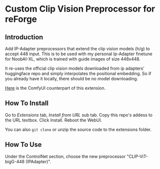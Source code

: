 # Custom Clip Vision Preprocessor for reForge

## Introduction

Add IP-Adapter preprocessors that extend the clip vision models (h/g) to accept 448 input. This is to be used with my 
personal Ip-Adapter finetune for NoobAI-XL, which is trained with guide images of size 448x448.

It re-uses the official clip vision models downloaded from ip adapters' huggingface repo and simply interpolates the positional embedding. So if you already have it locally, there should be no model downloading.

[Here]() is the ComfyUI counterpart of this extension.

## How To Install

Go to *Extensions* tab, *Install from URL* sub tab. Copy this repo's addess to the URL textbox. Click Install. Reboot the WebUI.

You can also `git clone` or unzip the source code to the extensions folder.

## How To Use

Under the ControlNet section, choose the new preprocessor "CLIP-ViT-bigG-448 (IPAdapter)".
